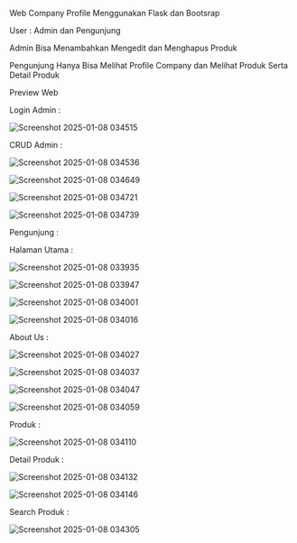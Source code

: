 Web Company Profile Menggunakan Flask dan Bootsrap

User : Admin dan Pengunjung

Admin Bisa Menambahkan Mengedit dan Menghapus Produk

Pengunjung Hanya Bisa Melihat Profile Company dan Melihat Produk Serta Detail Produk

Preview Web

Login Admin :  

![Screenshot 2025-01-08 034515](https://github.com/user-attachments/assets/869256f6-ec2e-474d-b303-6e2a6a317f6f)

CRUD Admin : 

![Screenshot 2025-01-08 034536](https://github.com/user-attachments/assets/52f1c9de-be1d-4eb2-93b3-68ce8e7c6844)

![Screenshot 2025-01-08 034649](https://github.com/user-attachments/assets/eab50ce1-81ee-43d9-a8b4-78d10e1a7c2a)

![Screenshot 2025-01-08 034721](https://github.com/user-attachments/assets/e8e70b4e-c18b-4237-ab34-b2744fd1c394)

![Screenshot 2025-01-08 034739](https://github.com/user-attachments/assets/93cb507f-2bb3-40bb-9aae-eec9671ccd47)

Pengunjung : 

Halaman Utama : 

![Screenshot 2025-01-08 033935](https://github.com/user-attachments/assets/294ecdde-9e18-4527-8410-a683db1b3256)

![Screenshot 2025-01-08 033947](https://github.com/user-attachments/assets/07d35a12-1ca1-42af-b8fc-5487e3578c55)

![Screenshot 2025-01-08 034001](https://github.com/user-attachments/assets/7822e688-b616-447e-96ef-73a1cb485428)

![Screenshot 2025-01-08 034016](https://github.com/user-attachments/assets/a4ce8204-85c2-45af-8a4a-408f87a463f1)

About Us :

![Screenshot 2025-01-08 034027](https://github.com/user-attachments/assets/20036ba1-a215-4431-bd9a-e860243ce17a)

![Screenshot 2025-01-08 034037](https://github.com/user-attachments/assets/047773c9-e495-4711-a9f2-05ddaeec0cf1)

![Screenshot 2025-01-08 034047](https://github.com/user-attachments/assets/559936b7-8297-484d-9ae9-404a5af664b6)

![Screenshot 2025-01-08 034059](https://github.com/user-attachments/assets/44f5e6e2-c280-4410-8028-b7d0b08c9fa1)

Produk : 

![Screenshot 2025-01-08 034110](https://github.com/user-attachments/assets/84a93a1a-fa4c-4df2-9324-9040abc82691)

Detail Produk : 

![Screenshot 2025-01-08 034132](https://github.com/user-attachments/assets/43eb973f-e286-4d81-85b3-930ab9bc606b)

![Screenshot 2025-01-08 034146](https://github.com/user-attachments/assets/b30fe9da-e56b-4124-9088-c05801bf5ae2)
 
Search Produk : 

![Screenshot 2025-01-08 034305](https://github.com/user-attachments/assets/3931fe58-c563-4139-b7d6-f8676bc79601)








